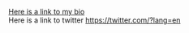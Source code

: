  [Here is a link to my bio](https://github.com/Rumball7) <br/>
Here is a link to twitter https://twitter.com/?lang=en
